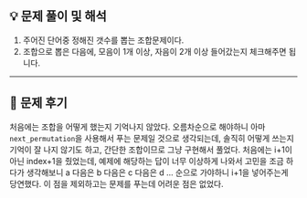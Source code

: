 ## 💡 문제 풀이 및 해석

1.  주어진 단어중 정해진 갯수를 뽑는 조합문제이다.
2.  조합으로 뽑은 다음에, 모음이 1개 이상, 자음이 2개 이상 들어갔는지 체크해주면 됩니다.

---

## 🤔 문제 후기

처음에는 조합을 어떻게 했는지 기억나지 않았다. 오름차순으로 해야하니 아마 `next_permutation`을 사용해서 푸는 문제일 것으로 생각되는데, 솔직히 어떻게 쓰는지 기억이 잘 나지 않기도 하고, 간단한 조합이므로 그냥 구현해서 풀었다. 처음에는 i+1이 아닌 index+1을 줬었는데, 예제에 해당하는 답이 너무 이상하게 나와서 고민을 조금 하다가 생각해보니 a 다음은 b 다음은 c 다음은 d ... 순으로 가야하니 i+1을 넣어주는게 당연했다. 이 점을 제외하고는 문제를 푸는데 어려운 점은 없었다.
